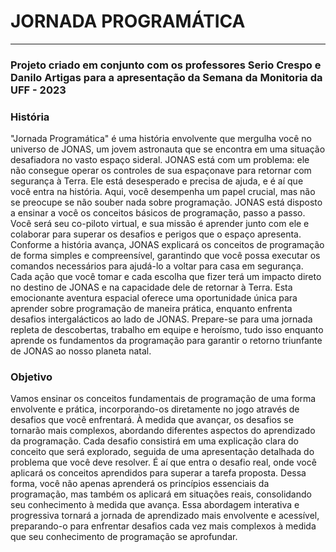 # JORNADA PROGRAMÁTICA
<hr>

### Projeto criado em conjunto com os professores Serio Crespo e Danilo Artigas para a apresentação da Semana da Monitoria da UFF - 2023

### História
"Jornada Programática" é uma história envolvente que mergulha você no universo de JONAS, um jovem astronauta que se encontra em uma situação desafiadora no vasto espaço sideral. JONAS está com um problema: ele não consegue operar os controles de sua espaçonave para retornar com segurança à Terra. Ele está desesperado e precisa de ajuda, e é aí que você entra na história.
Aqui, você desempenha um papel crucial, mas não se preocupe se não souber nada sobre programação. JONAS está disposto a ensinar a você os conceitos básicos de programação, passo a passo. Você será seu co-piloto virtual, e sua missão é aprender junto com ele e colaborar para superar os desafios e perigos que o espaço apresenta.
Conforme a história avança, JONAS explicará os conceitos de programação de forma simples e compreensível, garantindo que você possa executar os comandos necessários para ajudá-lo a voltar para casa em segurança. Cada ação que você tomar e cada escolha que fizer terá um impacto direto no destino de JONAS e na capacidade dele de retornar à Terra.
Esta emocionante aventura espacial oferece uma oportunidade única para aprender sobre programação de maneira prática, enquanto enfrenta desafios intergalácticos ao lado de JONAS. Prepare-se para uma jornada repleta de descobertas, trabalho em equipe e heroísmo, tudo isso enquanto aprende os fundamentos da programação para garantir o retorno triunfante de JONAS ao nosso planeta natal.

### Objetivo

Vamos ensinar os conceitos fundamentais de programação de uma forma envolvente e prática, incorporando-os diretamente no jogo através de desafios que você enfrentará. À medida que avançar, os desafios se tornarão mais complexos, abordando diferentes aspectos do aprendizado da programação.
Cada desafio consistirá em uma explicação clara do conceito que será explorado, seguida de uma apresentação detalhada do problema que você deve resolver. É aí que entra o desafio real, onde você aplicará os conceitos aprendidos para superar a tarefa proposta.
Dessa forma, você não apenas aprenderá os princípios essenciais da programação, mas também os aplicará em situações reais, consolidando seu conhecimento à medida que avança. Essa abordagem interativa e progressiva tornará a jornada de aprendizado mais envolvente e acessível, preparando-o para enfrentar desafios cada vez mais complexos à medida que seu conhecimento de programação se aprofundar.

